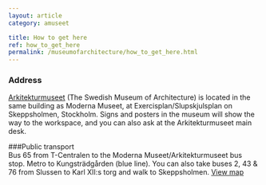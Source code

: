 ```yaml
---
layout: article
category: amuseet

title: How to get here
ref: how_to_get_here
permalink: /museumofarchitecture/how_to_get_here.html
---
```


### Address  
[Arkitekturmuseet](http://www.arkitekturmuseet.se) (The Swedish Museum of Architecture) is located in the same building as Moderna Museet, at Exercisplan/Slupskjulsplan on Skeppsholmen, Stockholm. Signs and posters in the museum will show the way to the workspace, and you can also ask at the Arkitekturmuseet main desk.   

###Public transport   
Bus 65 from T-Centralen to the Moderna Museet/Arkitekturmuseet bus stop. Metro to Kungsträdgården (blue line). You can also take buses 2, 43 & 76 from Slussen to Karl XII:s torg and walk to Skeppsholmen. [View map](http://kartor.eniro.se/m/9emKy)